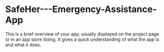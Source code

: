 # SafeHer---Emergency-Assistance-App
This is a brief overview of your app, usually displayed on the project page or in an app store listing. It gives a quick understanding of what the app is and what it does.
